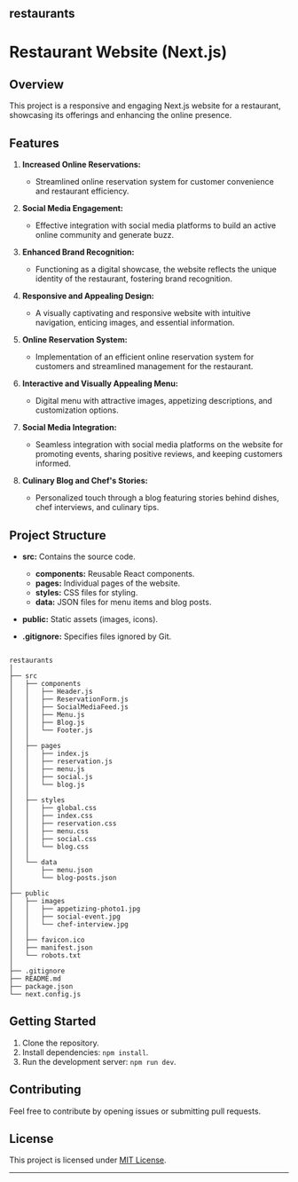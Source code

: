 ## restaurants

# Restaurant Website (Next.js)

## Overview

This project is a responsive and engaging Next.js website for a restaurant, showcasing its offerings and enhancing the online presence.

## Features

1. **Increased Online Reservations:**
   - Streamlined online reservation system for customer convenience and restaurant efficiency.

2. **Social Media Engagement:**
   - Effective integration with social media platforms to build an active online community and generate buzz.

3. **Enhanced Brand Recognition:**
   - Functioning as a digital showcase, the website reflects the unique identity of the restaurant, fostering brand recognition.

4. **Responsive and Appealing Design:**
   - A visually captivating and responsive website with intuitive navigation, enticing images, and essential information.

5. **Online Reservation System:**
   - Implementation of an efficient online reservation system for customers and streamlined management for the restaurant.

6. **Interactive and Visually Appealing Menu:**
   - Digital menu with attractive images, appetizing descriptions, and customization options.

7. **Social Media Integration:**
   - Seamless integration with social media platforms on the website for promoting events, sharing positive reviews, and keeping customers informed.

8. **Culinary Blog and Chef's Stories:**
   - Personalized touch through a blog featuring stories behind dishes, chef interviews, and culinary tips.

## Project Structure

- **src:** Contains the source code.
  - **components:** Reusable React components.
  - **pages:** Individual pages of the website.
  - **styles:** CSS files for styling.
  - **data:** JSON files for menu items and blog posts.

- **public:** Static assets (images, icons).

- **.gitignore:** Specifies files ignored by Git.


```

restaurants
│
├── src
│   ├── components
│   │   ├── Header.js
│   │   ├── ReservationForm.js
│   │   ├── SocialMediaFeed.js
│   │   ├── Menu.js
│   │   ├── Blog.js
│   │   └── Footer.js
│   │
│   ├── pages
│   │   ├── index.js
│   │   ├── reservation.js
│   │   ├── menu.js
│   │   ├── social.js
│   │   └── blog.js
│   │
│   ├── styles
│   │   ├── global.css
│   │   ├── index.css
│   │   ├── reservation.css
│   │   ├── menu.css
│   │   ├── social.css
│   │   └── blog.css
│   │
│   └── data
│       ├── menu.json
│       └── blog-posts.json
│
├── public
│   ├── images
│   │   ├── appetizing-photo1.jpg
│   │   ├── social-event.jpg
│   │   └── chef-interview.jpg
│   │
│   ├── favicon.ico
│   ├── manifest.json
│   └── robots.txt
│
├── .gitignore
├── README.md
├── package.json
└── next.config.js

```




## Getting Started

1. Clone the repository.
2. Install dependencies: `npm install`.
3. Run the development server: `npm run dev`.

## Contributing

Feel free to contribute by opening issues or submitting pull requests.

## License

This project is licensed under [MIT License](LICENSE).

---






